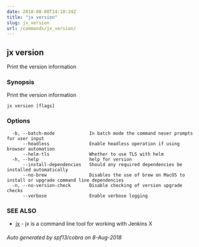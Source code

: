 ```yaml
---
date: 2018-08-08T14:10:24Z
title: "jx version"
slug: jx_version
url: /commands/jx_version/
---
```

## jx version

Print the version information

### Synopsis

Print the version information

```
jx version [flags]
```

### Options

```
  -b, --batch-mode             In batch mode the command never prompts for user input
      --headless               Enable headless operation if using browser automation
      --helm-tls               Whether to use TLS with helm
  -h, --help                   help for version
      --install-dependencies   Should any required dependencies be installed automatically
      --no-brew                Disables the use of brew on MacOS to install or upgrade command line dependencies
  -n, --no-version-check       Disable checking of version upgrade checks
      --verbose                Enable verbose logging
```

### SEE ALSO

* [jx](/commands/jx/)	 - jx is a command line tool for working with Jenkins X

###### Auto generated by spf13/cobra on 8-Aug-2018
